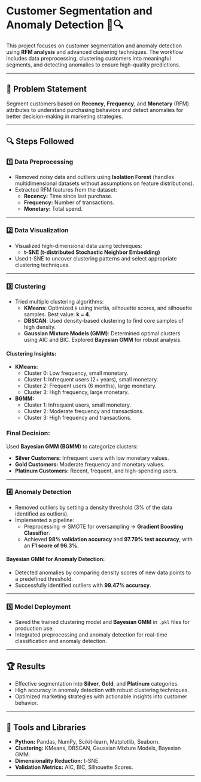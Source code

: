 # Customer Segmentation and Anomaly Detection 🚀🔍  

This project focuses on customer segmentation and anomaly detection using **RFM analysis** and advanced clustering techniques. The workflow includes data preprocessing, clustering customers into meaningful segments, and detecting anomalies to ensure high-quality predictions.  

---

## 📝 Problem Statement  
Segment customers based on **Recency**, **Frequency**, and **Monetary** (RFM) attributes to understand purchasing behaviors and detect anomalies for better decision-making in marketing strategies.  

---

## 🔍 Steps Followed  

### 1️⃣ Data Preprocessing  
- Removed noisy data and outliers using **Isolation Forest** (handles multidimensional datasets without assumptions on feature distributions).  
- Extracted RFM features from the dataset:  
  - **Recency:** Time since last purchase.  
  - **Frequency:** Number of transactions.  
  - **Monetary:** Total spend.  

---

### 2️⃣ Data Visualization  
- Visualized high-dimensional data using techniques:  
  - **t-SNE (t-distributed Stochastic Neighbor Embedding)**  
- Used t-SNE to uncover clustering patterns and select appropriate clustering techniques.  

---

### 3️⃣ Clustering  
- Tried multiple clustering algorithms:  
  - **KMeans**: Optimized `k` using inertia, silhouette scores, and silhouette samples. Best value: **k = 4**.  
  - **DBSCAN**: Used density-based clustering to find core samples of high density.  
  - **Gaussian Mixture Models (GMM)**: Determined optimal clusters using AIC and BIC. Explored **Bayesian GMM** for robust analysis.  

#### Clustering Insights:  
- **KMeans:**  
  - Cluster 0: Low frequency, small monetary.  
  - Cluster 1: Infrequent users (2+ years), small monetary.  
  - Cluster 2: Frequent users (6 months), large monetary.  
  - Cluster 3: High frequency, large monetary.  
- **BGMM:**  
  - Cluster 1: Infrequent users, small monetary.  
  - Cluster 2: Moderate frequency and transactions.  
  - Cluster 3: High frequency and transactions.  

### Final Decision:  
Used **Bayesian GMM (BGMM)** to categorize clusters:  
- **Silver Customers:** Infrequent users with low monetary values.  
- **Gold Customers:** Moderate frequency and monetary values.  
- **Platinum Customers:** Recent, frequent, and high-spending users.  

---

### 4️⃣ Anomaly Detection  
- Removed outliers by setting a density threshold (3% of the data identified as outliers).  
- Implemented a pipeline:  
  - Preprocessing → SMOTE for oversampling → **Gradient Boosting Classifier**.  
  - Achieved **98% validation accuracy** and **97.79% test accuracy**, with an **F1 score of 96.3%**.  

#### Bayesian GMM for Anomaly Detection:  
- Detected anomalies by comparing density scores of new data points to a predefined threshold.  
- Successfully identified outliers with **99.47% accuracy**.  

---

### 5️⃣ Model Deployment  
- Saved the trained clustering model and **Bayesian GMM** in `.pkl` files for production use.  
- Integrated preprocessing and anomaly detection for real-time classification and anomaly detection.  

---

## 🏆 Results  
- Effective segmentation into **Silver**, **Gold**, and **Platinum** categories.  
- High accuracy in anomaly detection with robust clustering techniques.  
- Optimized marketing strategies with actionable insights into customer behavior.  

---

## 🔧 Tools and Libraries  
- **Python:** Pandas, NumPy, Scikit-learn, Matplotlib, Seaborn.  
- **Clustering:** KMeans, DBSCAN, Gaussian Mixture Models, Bayesian GMM.  
- **Dimensionality Reduction:** t-SNE.  
- **Validation Metrics:** AIC, BIC, Silhouette Scores.  

---
